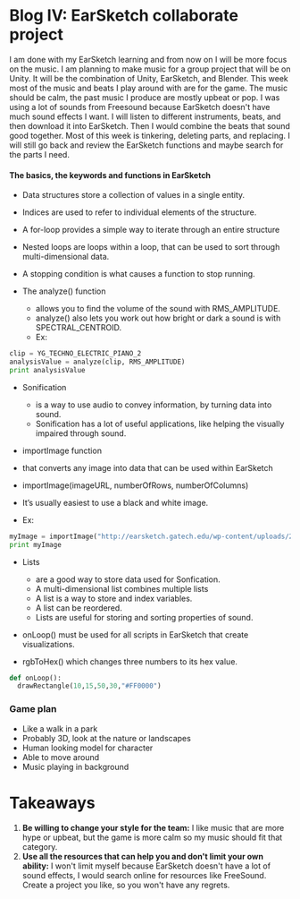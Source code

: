 # Blog IV: EarSketch collaborate project

I am done with my EarSketch learning and from now on I will be more focus on the music. I am planning to make music for a group project
that will be on Unity. It will be the combination of Unity, EarSketch, and Blender. This week most of the music and beats I play around with are for the game. The music should be calm, the past music I produce are mostly upbeat or pop. I was using a lot of sounds from Freesound because EarSketch doesn't have much sound effects I want. I will listen to different instruments, beats, and then download it into EarSketch. Then I would combine the beats that sound good together. Most of this week is tinkering, deleting parts, and replacing. I will still go back and review the EarSketch functions and maybe search for the parts I need. 

#### The basics, the keywords and functions in EarSketch
+ Data structures store a collection of values in a single entity. 
+ Indices are used to refer to individual elements of the structure. 

+ A for-loop provides a simple way to iterate through an entire structure

+ Nested loops are loops within a loop, that can be used to sort through multi-dimensional data.

+ A stopping condition is what causes a function to stop running.

+ The analyze() function 
  + allows you to find the volume of the sound with RMS_AMPLITUDE. 
  + analyze() also lets you work out how bright or dark a sound is with SPECTRAL_CENTROID. 
  + Ex:
```python
clip = YG_TECHNO_ELECTRIC_PIANO_2
analysisValue = analyze(clip, RMS_AMPLITUDE)
print analysisValue
```

+ Sonification 
  + is a way to use audio to convey information, by turning data into sound. 
  + Sonification has a lot of useful applications, like helping the visually impaired through sound. 

+  importImage function 
  + that converts any image into data that can be used within EarSketch
  + importImage(imageURL, numberOfRows, numberOfColumns)
  + It’s usually easiest to use a black and white image.
  + Ex: 
```python
myImage = importImage("http://earsketch.gatech.edu/wp-content/uploads/2013/03/grid_zoomed.png", 8, 8)
print myImage
```

+ Lists 
  + are a good way to store data used for Sonfication.
  + A multi-dimensional list combines multiple lists
  + A list is a way to store and index variables.
  + A list can be reordered.
  + Lists are useful for storing and sorting properties of sound.
  
+ onLoop() must be used for all scripts in EarSketch that create visualizations.
+ rgbToHex() which changes three numbers to its hex value.

```python
def onLoop():
  drawRectangle(10,15,50,30,"#FF0000")
```
[logo]: https://upload.wikimedia.org/wikipedia/commons/3/3c/Freesound_project_website_logo.png "Logo Title Text 2"


### Game plan
+ Like a walk in a park
+ Probably 3D, look at the nature or landscapes
+ Human looking model for character
+ Able to move around
+ Music playing in background


# Takeaways
1. **Be willing to change your style for the team:** I like music that are more hype or upbeat, but the game is more calm so my music should fit that category.
2. **Use all the resources that can help you and don't limit your own ability:** I won't limit myself because EarSketch doesn't have a lot of sound effects, I would search online for resources like FreeSound. Create a project you like, so you won't have any regrets.

